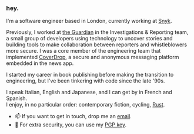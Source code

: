 ### hey.

I'm a software engineer based in London, currently working at [Snyk](https://www.snyk.io).

Previously, I worked at [the Guardian](https://www.theguardian.com/) in the Investigations & Reporting team, a small group of developers using technology to uncover stories and building tools to make collaboration between reporters and whistleblowers more secure. I was a core member of the engineering team that implemented [CoverDrop](https://www.coverdrop.org/), a secure and anonymous messaging platform embedded in the news app.

I started my career in book publishing before making the transition to engineering, but I've been tinkering with code since the late '90s.

I speak Italian, English and Japanese, and I can get by in French and Spanish.\
I enjoy, in no particular order: contemporary fiction, cycling, [Rust](https://www.rustlang.com/).

- 📫 If you want to get in touch, drop me an [email](mailto:mario.savarese@protonmail.com).
- 🔐 For extra security, you can use my [PGP key](https://raw.githubusercontent.com/marsavar/marsavar/main/msav.pub.txt).
